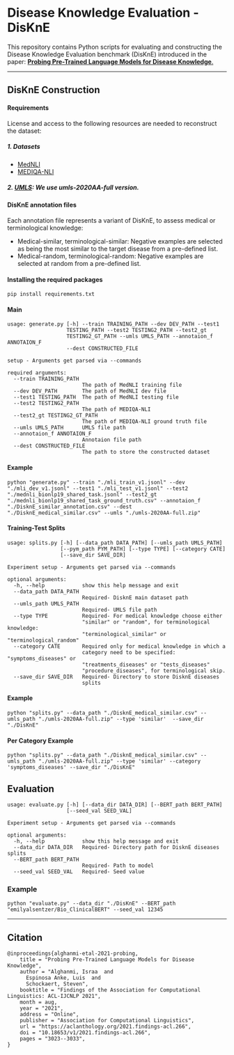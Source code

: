 # Disease Knowledge Evaluation - DisKnE
This repository contains Python scripts for evaluating and constructing the Disease Knowledge Evaluation benchmark (DisKnE) introduced in the paper: [__Probing Pre-Trained Language Models for Disease Knowledge__.](https://aclanthology.org/2021.findings-acl.266.pdf)
___

## DisKnE Construction
#### Requirements

License and access to the following resources are needed to reconstruct the dataset:
##### 1. Datasets
* [MedNLI](https://physionet.org/content/mednli/1.0.0/)
* [MEDIQA-NLI](https://physionet.org/content/mednli-bionlp19/1.0.1/)
##### 2. [UMLS](https://www.nlm.nih.gov/research/umls/licensedcontent/umlsknowledgesources.html): We use umls-2020AA-full version.
#### DisKnE annotation files
Each annotation file represents a variant of DisKnE, to assess medical or terminological knowledge: 
* Medical-similar, terminological-similar: Negative examples are selected as being the most similar to the target disease from a pre-defined list.
* Medical-random, terminological-random: Negative examples are selected at random from a pre-defined list. 
#### Installing the required packages
``` 
pip install requirements.txt
``` 

#### Main

``` 
usage: generate.py [-h] --train TRAINING_PATH --dev DEV_PATH --test1
                   TESTING_PATH --test2 TESTING2_PATH --test2_gt
                   TESTING2_GT_PATH --umls UMLS_PATH --annotaion_f ANNOTAION_F
                   --dest CONSTRUCTED_FILE

setup - Arguments get parsed via --commands

required arguments:
  --train TRAINING_PATH
                        The path of MedNLI training file
  --dev DEV_PATH        The path of MedNLI dev file
  --test1 TESTING_PATH  The path of MedNLI testing file
  --test2 TESTING2_PATH
                        The path of MEDIQA-NLI
  --test2_gt TESTING2_GT_PATH
                        The path of MEDIQA-NLI ground truth file
  --umls UMLS_PATH      UMLS file path
  --annotaion_f ANNOTAION_F
                        Annotaion file path
  --dest CONSTRUCTED_FILE
                        The path to store the constructed dataset
``` 

#### Example
``` 
python "generate.py" --train "./mli_train_v1.jsonl" --dev  "./mli_dev_v1.jsonl" --test1 "./mli_test_v1.jsonl" --test2 "./mednli_bionlp19_shared_task.jsonl" --test2_gt "./mednli_bionlp19_shared_task_ground_truth.csv" --annotaion_f "./DisknE_similar_annotation.csv" --dest "./DisknE_medical_similar.csv" --umls "./umls-2020AA-full.zip"
``` 


#### Training-Test Splits

``` 
usage: splits.py [-h] [--data_path DATA_PATH] [--umls_path UMLS_PATH]
                 [--pym_path PYM_PATH] [--type TYPE] [--category CATE]
                 [--save_dir SAVE_DIR]

Experiment setup - Arguments get parsed via --commands

optional arguments:
  -h, --help            show this help message and exit
  --data_path DATA_PATH
                        Required- DisknE main dataset path
  --umls_path UMLS_PATH
                        Required- UMLS file path
  --type TYPE           Required- For medical knowledge choose either
                        "similar" or "random", for terminological knowledge:
                        "terminological_similar" or "terminological_random"
  --category CATE       Required only for medical knowledge in which a
                        category need to be specified: "symptoms_diseases" or
                        "treatments_diseases" or "tests_diseases"
                        "procedure_diseases", for terminological skip.
  --save_dir SAVE_DIR   Required- Directory to store DisknE diseases
                        splits
``` 

#### Example 
```
python "splits.py" --data_path "./DisknE_medical_similar.csv" --umls_path "./umls-2020AA-full.zip" --type 'similar'  --save_dir "./DisKnE"
```

#### Per Category Example 
```
python "splits.py" --data_path "./DisknE_medical_similar.csv" --umls_path "./umls-2020AA-full.zip" --type 'similar' --category 'symptoms_diseases' --save_dir "./DisKnE"
```

## Evaluation


``` 
usage: evaluate.py [-h] [--data_dir DATA_DIR] [--BERT_path BERT_PATH]
                   [--seed_val SEED_VAL]

Experiment setup - Arguments get parsed via --commands

optional arguments:
  -h, --help            show this help message and exit
  --data_dir DATA_DIR   Required- Directory path for DisknE diseases splits
  --BERT_path BERT_PATH
                        Required- Path to model
  --seed_val SEED_VAL   Required- Seed value

``` 

### Example
```
python "evaluate.py" --data_dir "./DisKnE" --BERT_path "emilyalsentzer/Bio_ClinicalBERT" --seed_val 12345
``` 

___
## Citation
``` 
@inproceedings{alghanmi-etal-2021-probing,
    title = "Probing Pre-Trained Language Models for Disease Knowledge",
    author = "Alghanmi, Israa  and
      Espinosa Anke, Luis  and
      Schockaert, Steven",
    booktitle = "Findings of the Association for Computational Linguistics: ACL-IJCNLP 2021",
    month = aug,
    year = "2021",
    address = "Online",
    publisher = "Association for Computational Linguistics",
    url = "https://aclanthology.org/2021.findings-acl.266",
    doi = "10.18653/v1/2021.findings-acl.266",
    pages = "3023--3033",
}

``` 
